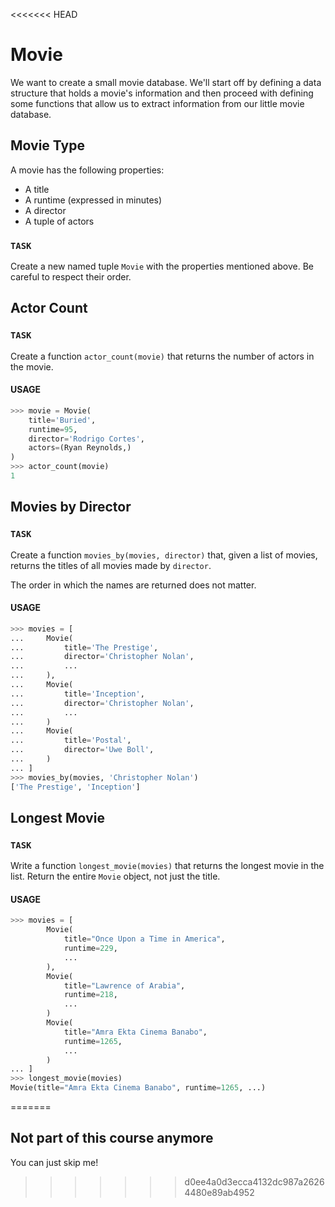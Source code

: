 <<<<<<< HEAD
# Movie

We want to create a small movie database.
We'll start off by defining a data structure that holds a movie's information and then proceed with defining some functions that allow us to extract information from our little movie database.

## Movie Type

A movie has the following properties:

* A title
* A runtime (expressed in minutes)
* A director
* A tuple of actors

### `TASK`
Create a new named tuple `Movie` with the properties mentioned above.
Be careful to respect their order.

## Actor Count

### `TASK`
Create a function `actor_count(movie)` that returns the number of actors in the movie.

#### USAGE

```python
>>> movie = Movie(
    title='Buried',
    runtime=95,
    director='Rodrigo Cortes',
    actors=(Ryan Reynolds,)
)
>>> actor_count(movie)
1
```



## Movies by Director

### `TASK`
Create a function `movies_by(movies, director)` that, given a list of movies, returns the titles of all movies made by `director`.

The order in which the names are returned does not matter.

#### USAGE

```python
>>> movies = [
...     Movie(
...         title='The Prestige',
...         director='Christopher Nolan',
...         ...
...     ),
...     Movie(
...         title='Inception',
...         director='Christopher Nolan',
...         ...
...     )
...     Movie(
...         title='Postal',
...         director='Uwe Boll',
...     )
... ]
>>> movies_by(movies, 'Christopher Nolan')
['The Prestige', 'Inception']
```


## Longest Movie

### `TASK`
Write a function `longest_movie(movies)` that returns the longest movie in the list.
Return the entire `Movie` object, not just the title.


#### USAGE

```python
>>> movies = [
        Movie(
            title="Once Upon a Time in America",
            runtime=229,
            ...
        ),
        Movie(
            title="Lawrence of Arabia",
            runtime=218,
            ...
        )
        Movie(
            title="Amra Ekta Cinema Banabo",
            runtime=1265,
            ...
        )
... ]
>>> longest_movie(movies)
Movie(title="Amra Ekta Cinema Banabo", runtime=1265, ...)
```


=======
## Not part of this course anymore

You can just skip me!
>>>>>>> d0ee4a0d3ecca4132dc987a26264480e89ab4952
